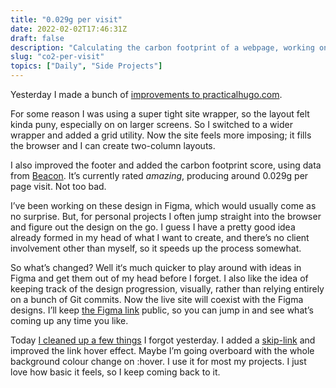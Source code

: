 ```yaml
---
title: "0.029g per visit"
date: 2022-02-02T17:46:31Z
draft: false
description: "Calculating the carbon footprint of a webpage, working on Figma designs in public, adding skip-links and using familiar link :hover styles."
slug: "co2-per-visit"
topics: ["Daily", "Side Projects"]
---
```


Yesterday I made a bunch of [improvements to practicalhugo.com](https://practicalhugo.com/changelog/2022/02/01/layout-type-improvements/). 

For some reason I was using a super tight site wrapper, so the layout felt kinda puny, especially on on larger screens. So I switched to a wider wrapper and added a grid utility. Now the site feels more imposing; it fills the browser and I can create two-column layouts.

I also improved the footer and added the carbon footprint score, using data from [Beacon](https://digitalbeacon.co/report/practicalhugo-com). It’s currently rated *amazing*, producing around 0.029g per page visit. Not too bad.

I’ve been working on these design in Figma, which would usually come as no surprise. But, for personal projects I often jump straight into the browser and figure out the design on the go. I guess I have a pretty good idea already formed in my head of what I want to create, and there’s no client involvement other than myself, so it speeds up the process somewhat.

So what’s changed? Well it‘s much quicker to play around with ideas in Figma and get them out of my head before I forget. I also like the idea of keeping track of the design progression, visually, rather than relying entirely on a bunch of Git commits. Now the live site will coexist with the Figma designs. I’ll keep [the Figma link](https://www.figma.com/file/8uAfTwwIDuwepGbUXIGKHb/Practical-Hugo?node-id=0%3A1) public, so you can jump in and see what’s coming up any time you like.

Today [I cleaned up a few things](https://practicalhugo.com/changelog/2022/02/02/links-text-size-adjust/) I forgot yesterday. I added a [skip-link](https://css-tricks.com/how-to-create-a-skip-to-content-link/) and improved the link hover effect. Maybe I’m going overboard with the whole background colour change on :hover. I use it for most my projects. I just love how basic it feels, so I keep coming back to it.
